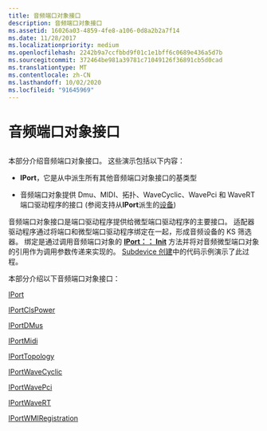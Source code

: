 ```yaml
---
title: 音频端口对象接口
description: 音频端口对象接口
ms.assetid: 16026a03-4859-4fe8-a106-0d8a2b2a7f14
ms.date: 11/28/2017
ms.localizationpriority: medium
ms.openlocfilehash: 2242b9a7ccfbbd9f01c1e1bff6c0689e436a5d7b
ms.sourcegitcommit: 372464be981a39781c71049126f36891cb5d0cad
ms.translationtype: MT
ms.contentlocale: zh-CN
ms.lasthandoff: 10/02/2020
ms.locfileid: "91645969"
---
```

# <a name="audio-port-object-interfaces"></a>音频端口对象接口

## <span id="ddk_audio_port_object_interfaces_ks"></span><span id="DDK_AUDIO_PORT_OBJECT_INTERFACES_KS"></span>


本部分介绍音频端口对象接口。 这些演示包括以下内容：

- **IPort**，它是从中派生所有其他音频端口对象接口的基类型

- 音频端口对象提供 Dmu、MIDI、拓扑、WaveCyclic、WavePci 和 WaveRT 端口驱动程序的接口 (参阅支持从**IPort**派生的[设备](./supporting-a-device.md)) 

音频端口对象接口是端口驱动程序提供给微型端口驱动程序的主要接口。 适配器驱动程序通过将端口和微型端口驱动程序绑定在一起，形成音频设备的 KS 筛选器。 绑定是通过调用音频端口对象的 [**IPort：： Init**](/windows-hardware/drivers/ddi/portcls/nf-portcls-iport-init) 方法并将对音频微型端口对象的引用作为调用参数传递来实现的。 [Subdevice 创建](./subdevice-creation.md)中的代码示例演示了此过程。

本部分介绍以下音频端口对象接口：

[IPort](/windows-hardware/drivers/ddi/portcls/nn-portcls-iport)

[IPortClsPower](/windows-hardware/drivers/ddi/portcls/nn-portcls-iportclspower)

[IPortDMus](/windows-hardware/drivers/ddi/dmusicks/nn-dmusicks-iportdmus)

[IPortMidi](/windows-hardware/drivers/ddi/portcls/nn-portcls-iportmidi)

[IPortTopology](/windows-hardware/drivers/ddi/portcls/nn-portcls-iporttopology)

[IPortWaveCyclic](/windows-hardware/drivers/ddi/portcls/nn-portcls-iportwavecyclic)

[IPortWavePci](/windows-hardware/drivers/ddi/portcls/nn-portcls-iportwavepci)

[IPortWaveRT](/windows-hardware/drivers/ddi/portcls/nn-portcls-iportwavert)

[IPortWMIRegistration](/windows-hardware/drivers/ddi/portcls/nn-portcls-iportwmiregistration)
